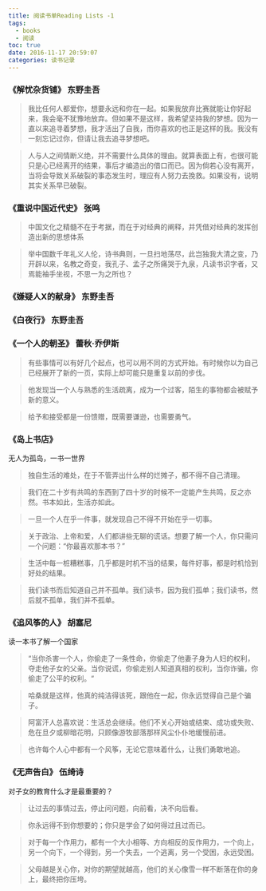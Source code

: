 ```yaml
---
title: 阅读书单Reading Lists -1
tags:
  - books
  - 阅读
toc: true
date: 2016-11-17 20:59:07
categories: 读书记录
---
```



### 《解忧杂货铺》 东野圭吾

> 我比任何人都爱你，想要永远和你在一起。如果我放弃比赛就能让你好起来，我会毫不犹豫地放弃。但如果不是这样，我希望坚持我的梦想。因为一直以来追寻着梦想，我才活出了自我，而你喜欢的也正是这样的我。我没有一刻忘记过你，但请让我去追寻梦想吧。

>  人与人之间情断义绝，并不需要什么具体的理由。就算表面上有，也很可能只是心已经离开的结果，事后才编造出的借口而已。因为倘若心没有离开，当将会导致关系破裂的事态发生时，理应有人努力去挽救。如果没有，说明其实关系早已破裂。

<!--more-->

### 《重说中国近代史》  张鸣

> 中国文化之精髓不在于考据，而在于对经典的阐释，并凭借对经典的发挥创造出新的思想体系

> 举中国数千年礼义人伦，诗书典则，一旦扫地荡尽，此岂独我大清之变，乃开辟以来，名教之奇变，我孔子、孟子之所痛哭于九泉，凡读书识字者，又焉能袖手坐视，不思一为之所也？

### 《嫌疑人X的献身》 东野圭吾
### 《白夜行》 东野圭吾
### 《一个人的朝圣》 蕾秋·乔伊斯

> 有些事情可以有好几个起点，也可以用不同的方式开始。有时候你以为自己已经展开了新的一页，实际上却可能只是重复以前的步伐。

> 他发现当一个人与熟悉的生活疏离，成为一个过客，陌生的事物都会被赋予新的意义。

> 给予和接受都是一份馈赠，既需要谦逊，也需要勇气。

### 《岛上书店》
无人为孤岛，一书一世界
> 独自生活的难处，在于不管弄出什么样的烂摊子，都不得不自己清理。

> 我们在二十岁有共鸣的东西到了四十岁的时候不一定能产生共鸣，反之亦然。书本如此，生活亦如此。

> 一旦一个人在乎一件事，就发现自己不得不开始在乎一切事。

> 关于政治、上帝和爱，人们都讲些无聊的谎话。想要了解一个人，你只需问一个问题：“你最喜欢那本书？”
 
> 生活中每一桩糟糕事，几乎都是时机不当的结果，每件好事，都是时机恰到好处的结果。

> 我们读书而后知道自己并不孤单。我们读书，因为我们孤单；我们读书，然后就不孤单，我们并不孤单。

### 《追风筝的人》 胡塞尼
读一本书了解一个国家
> “当你杀害一个人，你偷走了一条性命，你偷走了他妻子身为人妇的权利，夺走他子女的父亲。当你说谎，你偷走别人知道真相的权利，当你诈骗，你偷走了公平的权利。“

> 哈桑就是这样，他真的纯洁得该死，跟他在一起，你永远觉得自己是个骗子。

> 阿富汗人总喜欢说：生活总会继续。他们不关心开始或结束、成功或失败、危在旦夕或柳暗花明，只顾像游牧部落那样风尘仆仆地缓慢前进。

> 也许每个人心中都有一个风筝，无论它意味着什么，让我们勇敢地追。

### 《无声告白》 伍绮诗
对子女的教育什么才是最重要的？

> 让过去的事情过去，停止问问题，向前看，决不向后看。

> 你永远得不到你想要的；你只是学会了如何得过且过而已。

> 对于每一个作用力，都有一个大小相等、方向相反的反作用力，一个向上，另一个向下，一个得到，另一个失去，一个逃离，另一个受困，永远受困。

> 父母越是关心你，对你的期望就越高，他们的关心像雪一样不断落在你的身上，最终把你压垮。




